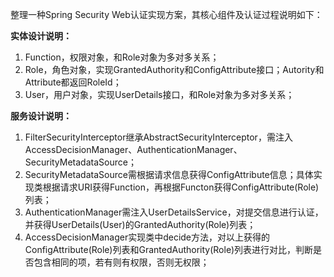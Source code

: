 <!---
markmeta_author: wongoo
markmeta_date: 2014-03-23 06:21:00
excerpt: 一种Spring Security Web认证实现方案及其核心组件及认证过程说明
slug: spring-security-web-auth-plan
markmeta_title: 一种Spring Security Web认证实现方案
wordpress_id: 595
markmeta_categories: Experience
markmeta_tags: architecture,authentication,security,spring
-->

整理一种Spring Security Web认证实现方案，其核心组件及认证过程说明如下：

**实体设计说明：**
1. Function，权限对象，和Role对象为多对多关系；
2. Role，角色对象，实现GrantedAuthority和ConfigAttribute接口；Autority和Attribute都返回RoleId；
3. User，用户对象，实现UserDetails接口，和Role对象为多对多关系；

**服务设计说明：**
1. FilterSecurityInterceptor继承AbstractSecurityInterceptor，需注入AccessDecisionManager、AuthenticationManager、SecurityMetadataSource；
2. SecurityMetadataSource需根据请求信息获得ConfigAttribute信息；具体实现类根据请求URI获得Function，再根据Functon获得ConfigAttribute(Role)列表；
3. AuthenticationManager需注入UserDetailsService，对提交信息进行认证，并获得UserDetails(User)的GrantedAuthority(Role)列表；
4. AccessDecisionManager实现类中decide方法，对以上获得的ConfigAttribute(Role)列表和GrantedAuthority(Role)列表进行对比，判断是否包含相同的项，若有则有权限，否则无权限；


